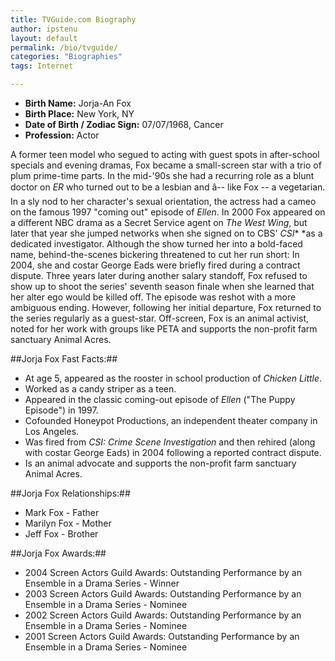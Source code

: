 ```yaml
---
title: TVGuide.com Biography
author: ipstenu
layout: default
permalink: /bio/tvguide/
categories: "Biographies"
tags: Internet

---
```


* **Birth Name:** Jorja-An Fox  
* **Birth Place:** New York, NY  
* **Date of Birth / Zodiac Sign:** 07/07/1968, Cancer  
* **Profession:** Actor

A former teen model who segued to acting with guest spots in after-school specials and evening dramas, Fox became a small-screen star with a trio of plum prime-time parts. In the mid-'90s she had a recurring role as a blunt doctor on *ER*&nbsp;who turned out to be a lesbian and â-- like Fox -- a vegetarian. In a sly nod to her character's sexual orientation, the actress had a cameo on the famous 1997 "coming out" episode of *Ellen*. In 2000 Fox appeared on a different NBC drama as a Secret Service agent on *The West Wing*, but later that year she jumped networks when she signed on to CBS' *CSI**&nbsp;*as a dedicated investigator. Although the show turned her into a bold-faced name, behind-the-scenes bickering threatened to cut her run short: In 2004, she and costar George Eads were briefly fired during a contract dispute. Three years later during another salary standoff, Fox refused to show up to shoot the series' seventh season finale when she learned that her alter ego would be killed off. The episode was reshot with a more ambiguous ending. However, following her initial departure, Fox returned to the series regularly as a guest-star. Off-screen, Fox is an animal activist, noted for her work with groups like PETA and supports the non-profit farm sanctuary Animal Acres.

##Jorja Fox Fast Facts:##  
* At age 5,&nbsp;appeared as the rooster in school production of&nbsp;*Chicken Little*.  
* Worked as a candy striper as a teen.  
* Appeared in the classic coming-out episode of *Ellen* ("The Puppy Episode") in 1997.  
* Cofounded Honeypot Productions, an independent theater company in Los Angeles.  
* Was fired from *CSI: Crime Scene Investigation* and then rehired (along with costar George Eads) in 2004 following a reported contract dispute.  
* Is an animal advocate and supports the non-profit farm sanctuary Animal Acres.

##Jorja Fox Relationships:##  
* Mark Fox - Father  
* Marilyn Fox - Mother  
* Jeff Fox - Brother

##Jorja Fox Awards:##  
* 2004 Screen Actors Guild Awards: Outstanding Performance by an Ensemble in a Drama Series - Winner  
* 2003 Screen Actors Guild Awards: Outstanding Performance by an Ensemble in a Drama Series - Nominee  
* 2002 Screen Actors Guild Awards: Outstanding Performance by an Ensemble in a Drama Series - Nominee  
* 2001 Screen Actors Guild Awards: Outstanding Performance by an Ensemble in a Drama Series - Nominee  